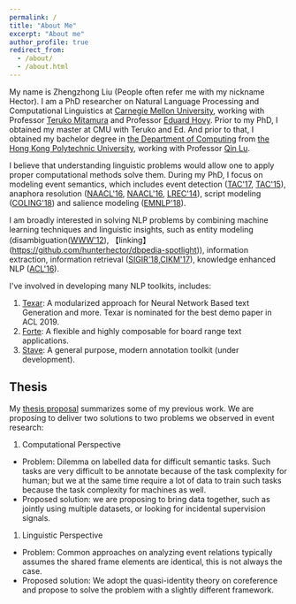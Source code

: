 ```yaml
---
permalink: /
title: "About Me"
excerpt: "About me"
author_profile: true
redirect_from: 
  - /about/
  - /about.html
---
```


My name is Zhengzhong Liu (People often refer me with my nickname Hector). I am a PhD researcher on Natural Language Processing and Computational Linguistics at [Carnegie Mellon University](https://www.lti.cs.cmu.edu/), working with Professor [Teruko Mitamura](https://www.cs.cmu.edu/~teruko/) and Professor [Eduard Hovy](https://www.cs.cmu.edu/~hovy/). Prior to my PhD, I obtained my master at CMU with Teruko and Ed. And prior to that, I obtained my bachelor degree in [the Department of Computing](https://www.comp.polyu.edu.hk/) from [the Hong Kong Polytechnic University](https://www.polyu.edu.hk/), working with Professor [Qin Lu](https://www4.comp.polyu.edu.hk/~csluqin/). 

I believe that understanding linguistic problems would allow one to apply proper computational methods solve them. During my PhD, I focus on modeling event semantics, which includes event detection ([TAC'17](https://hunterhector.github.io/publication/2015-11-01-tac2015overview), [TAC'15](https://hunterhector.github.io/publication/2015-11-01-tac2015overview)), anaphora resolution ([NAACL'16](https://hunterhector.github.io/publication/2016-06-16-naacl_2016vpe), [NAACL'16](https://hunterhector.github.io/publication/2016-06-12-naacl2016coref), [LREC'14](https://hunterhector.github.io/publication/2014-05-26-lrec2014coref])), script modeling ([COLING'18](https://hunterhector.github.io/publication/2018-01-13-coling2018sequencing)) and salience modeling ([EMNLP'18](https://hunterhector.github.io/publication/2018-09-03-emnlp2018salience)).

I am broadly interested in solving NLP problems by combining machine learning techniques and linguistic insights, such as entity modeling (disambiguation([WWW'12](https://hunterhector.github.io/publication/2012-04-16-www2012)), 【linking】(https://github.com/hunterhector/dbpedia-spotlight)), information extraction, information retrieval ([SIGIR'18](https://hunterhector.github.io/publication/2018-03-03-sigir2018rank_salience),[CIKM'17](https://hunterhector.github.io/publication/2017-11-07-cikm2017joint)), knowledge enhanced NLP ([ACL'16](https://hunterhector.github.io/publication/2016-08-07-acl_2016logic)).

I've involved in developing many NLP toolkits, includes:
  1. [Texar](https://asyml.io/): A modularized approach for Neural Network Based text Generation and more. Texar is nominated for the best demo paper in ACL 2019.
  1. [Forte](https://github.com/asyml/forte): A flexible and highly composable for board range text applications.
  1. [Stave](https://github.com/asyml/stave): A general purpose, modern annotation toolkit (under development).

Thesis
---
My [thesis proposal](https://hunterhector.github.io/files/thesis/proposal_draft.pdf) summarizes some of my previous work. We are proposing to deliver two solutions to two problems we observed in event research:
1. Computational Perspective
  - Problem: Dilemma on labelled data for difficult semantic tasks. Such tasks are very difficult to be annotate because of the task complexity for human; but we at the same time require a lot of data to train such tasks because the task complexity for machines as well. 
  - Proposed solution: we are proposing to bring data together, such as jointly using multiple datasets, or looking for incidental supervision signals.
1. Linguistic Perspective
  - Problem: Common approaches on analyzing event relations typically assumes the shared frame elements are identical, this is not always the case.
  - Proposed solution: We adopt the quasi-identity theory on coreference and propose to solve the problem with a slightly different framework.

